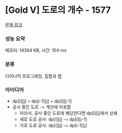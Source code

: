# [Gold V] 도로의 개수 - 1577 

[문제 링크](https://www.acmicpc.net/problem/1577) 

### 성능 요약

메모리: 14364 KB, 시간: 104 ms

### 분류

다이나믹 프로그래밍, 집합과 맵

### 아이디어

- dp[i][j] = dp[i-1][j] + dp[i][j-1]
- 공사 중인 도로 -> 계산에 미포함
  - 따라서, 공사 중인 도로에 해당한다면 dp[i][j]에서 상쇄
  - 세로 도로 공사: dp[i][j] -= dp[i][j-1]
  - 가로 도로 공사: dp[i][j] -= dp[i-1][j]
